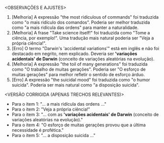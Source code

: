 <OBSERVAÇÕES E AJUSTES>
1. [Melhoria] A expressão "the most ridiculous of commands" foi traduzida como "o mais ridículo dos comandos". Poderia ser melhor traduzida como "a mais ridícula das ordens" para manter a naturalidade.
2. [Melhoria] A frase "Take science itself!" foi traduzida como "Tome a ciência, por exemplo!". Uma tradução mais natural poderia ser "Veja a própria ciência!".
3. [Erro] O termo "Darwin's 'accidental variations'" está em inglês e não foi destacado em negrito, nem explicado. Deveria ser **'variações acidentais' de Darwin** (conceito de variações aleatórias na evolução).
4. [Melhoria] A expressão "the toil of many generations" foi traduzida como "O trabalho de muitas gerações". Poderia ser "O esforço de muitas gerações" para melhor refletir o sentido de esforço árduo.
5. [Erro] A expressão "the suicidal mood" foi traduzida como "o humor suicida". Poderia ser mais natural como "a disposição suicida".

<VERSÃO CORRIGIDA (APENAS TRECHOS RELEVANTES)>
- Para o item 1: "... a mais ridícula das ordens ..."
- Para o item 2: "Veja a própria ciência!"
- Para o item 3: "... com as **'variações acidentais' de Darwin** (conceito de variações aleatórias na evolução)."
- Para o item 4: "O esforço de muitas gerações provou que a última necessidade é profética."
- Para o item 5: "... a disposição suicida ..."